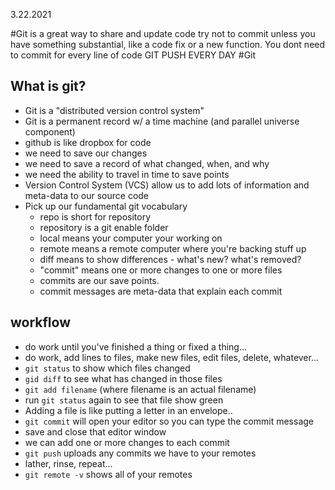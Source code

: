 3.22.2021


#Git is a great way to share and update code
try not to commit unless you have something substantial, like a code fix or a new function. You dont need to commit for every line of code
GIT PUSH EVERY DAY
 #Git

## What is git?
- Git is a "distributed version control system"
- Git is a permanent record w/ a time machine (and parallel universe component)
- github is like dropbox for code
- we need to save our changes
- we need to save a record of what changed, when, and why
- we need the ability to travel in time to save points
- Version Control System (VCS) allow us to add lots of information and meta-data to our source code
- Pick up our fundamental git vocabulary
    - repo is short for repository
    - repository is a git enable folder
    - local means your computer your working on
    - remote means a remote computer where you're backing stuff up
    - diff means to show differences - what's new? what's removed?
    - "commit" means one or more changes to one or more files
    - commits are our save points.
    - commit messages are meta-data that explain each commit

## workflow
- do work until you've finished a thing or fixed a thing...
- do work, add lines to files, make new files, edit files, delete, whatever...
- `git status` to show which files changed
- `gid diff` to see what has changed in those files
- `git add filename` (where filename is an actual filename)
- run `git status` again to see that file show green
- Adding a file is like putting a letter in an envelope..
- `git commit` will open your editor so you can type the commit message
- save and close that editor window
- we can add one or more changes to each commit
- `git push` uploads any commits we have to your remotes
- lather, rinse, repeat...
- `git remote -v` shows all of your remotes
